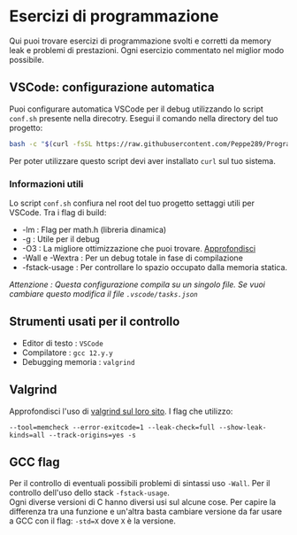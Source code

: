 # Esercizi di programmazione
Qui puoi trovare esercizi di programmazione svolti e corretti da memory leak e problemi di prestazioni. Ogni esercizio commentato nel miglior modo possibile.

VSCode: configurazione automatica
---
Puoi configurare automatica VSCode per il debug utilizzando lo script `conf.sh` presente nella direcotry. Esegui il comando nella directory del tuo progetto:

```bash
bash -c "$(curl -fsSL https://raw.githubusercontent.com/Peppe289/Programming-C/main/conf.sh)"
```

Per poter utilizzare questo script devi aver installato `curl` sul tuo sistema.

### Informazioni utili

Lo script `conf.sh` confiura nel root del tuo progetto settaggi utili per VSCode. Tra i flag di build:
- -lm : Flag per math.h (libreria dinamica)
- -g : Utile per il debug
- -O3 : La migliore ottimizzazione che puoi trovare. [Approfondisci](https://gcc.gnu.org/onlinedocs/gcc/Optimize-Options.html)
- -Wall e -Wextra : Per un debug totale in fase di compilazione
- -fstack-usage : Per controllare lo spazio occupato dalla memoria statica.

*Attenzione : Questa configurazione compila su un singolo file. Se vuoi cambiare questo modifica il file `.vscode/tasks.json`* 


Strumenti usati per il controllo
---

- Editor di testo : `VSCode`
- Compilatore : `gcc 12.y.y`
- Debugging memoria : `valgrind` 

Valgrind
---
Approfondisci l'uso di [valgrind sul loro sito](https://valgrind.org/). 
I flag che utilizzo:

```shell
--tool=memcheck --error-exitcode=1 --leak-check=full --show-leak-kinds=all --track-origins=yes -s
```
GCC flag
---
Per il controllo di eventuali possibili problemi di sintassi uso `-Wall`. Per il controllo dell'uso dello stack `-fstack-usage`. <br>
Ogni diverse versioni di C hanno diversi usi sul alcune cose. Per capire la differenza tra una funzione e un'altra basta cambiare versione da far usare a GCC con il flag: `-std=X` dove `X` è la versione.
